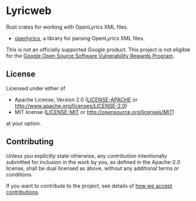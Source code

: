 # Lyricweb

Rust crates for working with OpenLyrics XML files.

- [openlyrics](./openlyrics), a library for parsing OpenLyrics XML files.

This is not an officially supported Google product. This project is not eligible for the
[Google Open Source Software Vulnerability Rewards Program](https://bughunters.google.com/open-source-security).

## License

Licensed under either of

- Apache License, Version 2.0
  ([LICENSE-APACHE](LICENSE-APACHE) or http://www.apache.org/licenses/LICENSE-2.0)
- MIT license
  ([LICENSE-MIT](LICENSE-MIT) or http://opensource.org/licenses/MIT)

at your option.

## Contributing

Unless you explicitly state otherwise, any contribution intentionally submitted for inclusion in the
work by you, as defined in the Apache-2.0 license, shall be dual licensed as above, without any
additional terms or conditions.

If you want to contribute to the project, see details of
[how we accept contributions](../CONTRIBUTING.md).
